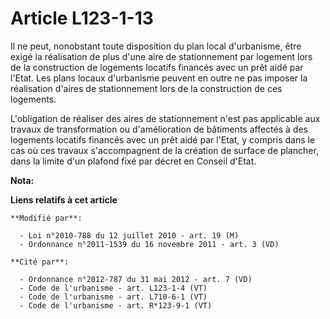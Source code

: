 # Article L123-1-13

Il ne peut, nonobstant toute disposition du plan local d'urbanisme, être exigé la réalisation de plus d'une aire de
stationnement par logement lors de la construction de logements locatifs financés avec un prêt aidé par l'Etat. Les plans
locaux d'urbanisme peuvent en outre ne pas imposer la réalisation d'aires de stationnement lors de la construction de ces
logements.

L'obligation de réaliser des aires de stationnement n'est pas applicable aux travaux de transformation ou d'amélioration de
bâtiments affectés à des logements locatifs financés avec un prêt aidé par l'Etat, y compris dans le cas où ces travaux
s'accompagnent de la création de surface de plancher, dans la limite d'un plafond fixé par décret en Conseil d'Etat.

**Nota:**



**Liens relatifs à cet article**

	**Modifié par**:

	  - Loi n°2010-788 du 12 juillet 2010 - art. 19 (M)
	  - Ordonnance n°2011-1539 du 16 novembre 2011 - art. 3 (VD)

	**Cité par**:

	  - Ordonnance n°2012-787 du 31 mai 2012 - art. 7 (VD)
	  - Code de l'urbanisme - art. L123-1-4 (VT)
	  - Code de l'urbanisme - art. L710-6-1 (VT)
	  - Code de l'urbanisme - art. R*123-9-1 (VT)
